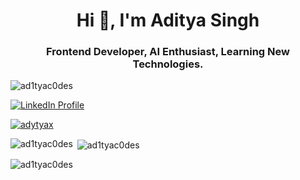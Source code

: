 <h1 align="center">Hi 👋, I'm Aditya Singh</h1>
<h3 align="center">Frontend Developer, AI Enthusiast, Learning New Technologies.</h3>

<p align="left"> <img src="https://komarev.com/ghpvc/?username=ad1tyac0des&label=Profile%20views&color=0e75b6&style=flat" alt="ad1tyac0des" /> </p>

<p align="left"> 
  <a href="https://www.linkedin.com/in/your-profile" target="_blank">
    <img src="https://img.shields.io/static/v1?label=LinkedIn&message=Connect&color=0A66C2&logo=linkedin&style=for-the-badge" alt="LinkedIn Profile" />
  </a> 
</p>

<p align="left"> <a href="https://twitter.com/adytyax" target="blank"><img src="https://img.shields.io/twitter/follow/adytyax?label=Twitter&logo=x&style=for-the-badge" alt="adytyax" /></a> </p>

<p><img align="left" src="https://github-readme-stats.vercel.app/api/top-langs?username=ad1tyac0des&show_icons=true&locale=en&layout=compact" alt="ad1tyac0des" /></p>

<p>&nbsp;<img align="center" src="https://github-readme-stats.vercel.app/api?username=ad1tyac0des&show_icons=true&locale=en" alt="ad1tyac0des" /></p>

<p><img align="center" src="https://github-readme-streak-stats.herokuapp.com/?user=ad1tyac0des&" alt="ad1tyac0des" /></p>
